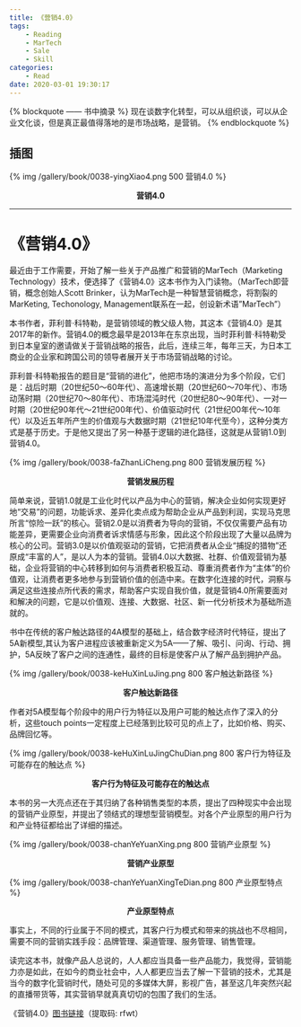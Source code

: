 ```yaml
---
title: 《营销4.0》
tags:
	- Reading
	- MarTech
	- Sale
	- Skill
categories:
	- Read
date: 2020-03-01 19:30:17
---
```


{% blockquote —— 书中摘录 %}
现在谈数字化转型，可以从组织谈，可以从企业文化谈，但是真正最值得落地的是市场战略，是营销。
{% endblockquote %}

<!-- more -->

## 插图
{% img /gallery/book/0038-yingXiao4.png 500 营销4.0 %}
<p align="center"><b>营销4.0</b></p>

-----

# 《营销4.0》

最近由于工作需要，开始了解一些关于产品推广和营销的MarTech（Marketing Technology）技术，便选择了《营销4.0》这本书作为入门读物。（MarTech即营销，概念创始人Scott Brinker，认为MarTech是一种智慧营销概念，将割裂的MarKeting, Techonology, Management联系在一起，创设新术语”MarTech”）

本书作者，菲利普·科特勒，是营销领域的教父级人物，其这本《营销4.0》是其2017年的新作。营销4.0的概念最早是2013年在东京出现，当时菲利普·科特勒受到日本皇室的邀请做关于营销战略的报告，此后，连续三年，每年三天，为日本工商业的企业家和跨国公司的领导者展开关于市场营销战略的讨论。

菲利普·科特勒报告的题目是“营销的进化”，他把市场的演进分为多个阶段，它们是：战后时期（20世纪50～60年代）、高速增长期（20世纪60～70年代）、市场动荡时期（20世纪70～80年代）、市场混沌时代（20世纪80～90年代）、一对一时期（20世纪90年代～21世纪00年代）、价值驱动时代（21世纪00年代～10年代）以及近五年所产生的价值观与大数据时期（21世纪10年代至今），这种分类方式是基于历史。于是他又提出了另一种基于逻辑的进化路径，这就是从营销1.0到营销4.0。

{% img /gallery/book/0038-faZhanLiCheng.png 800 营销发展历程 %}
<p align="center"><b>营销发展历程</b></p>

简单来说，营销1.0就是工业化时代以产品为中心的营销，解决企业如何实现更好地“交易”的问题，功能诉求、差异化卖点成为帮助企业从产品到利润，实现马克思所言“惊险一跃”的核心。营销2.0是以消费者为导向的营销，不仅仅需要产品有功能差异，更需要企业向消费者诉求情感与形象，因此这个阶段出现了大量以品牌为核心的公司。营销3.0是以价值观驱动的营销，它把消费者从企业“捕捉的猎物”还原成“丰富的人”，是以人为本的营销。营销4.0以大数据、社群、价值观营销为基础，企业将营销的中心转移到如何与消费者积极互动、尊重消费者作为“主体”的价值观，让消费者更多地参与到营销价值的创造中来。在数字化连接的时代，洞察与满足这些连接点所代表的需求，帮助客户实现自我价值，就是营销4.0所需要面对和解决的问题，它是以价值观、连接、大数据、社区、新一代分析技术为基础所造就的。

书中在传统的客户触达路径的4A模型的基础上，结合数字经济时代特征，提出了5A新模型,其认为客户进程应该被重新定义为5A——了解、吸引、问询、行动、拥护，5A反映了客户之间的连通性，最终的目标是使客户从了解产品到拥护产品。

{% img /gallery/book/0038-keHuXinLuJing.png 800 客户触达新路径 %}
<p align="center"><b>客户触达新路径</b></p>

作者对5A模型每个阶段中的用户行为特征以及用户可能的触达点作了深入的分析，这些touch points一定程度上已经落到比较可见的点上了，比如价格、购买、品牌回忆等。

{% img /gallery/book/0038-keHuXinLuJingChuDian.png 800 客户行为特征及可能存在的触达点 %}
<p align="center"><b>客户行为特征及可能存在的触达点</b></p>

本书的另一大亮点还在于其归纳了各种销售类型的本质，提出了四种现实中会出现的营销产业原型，并提出了领结式的理想型营销模型。对各个产业原型的用户行为和产业特征都给出了详细的描述。

{% img /gallery/book/0038-chanYeYuanXing.png 800 营销产业原型 %}
<p align="center"><b>营销产业原型</b></p>

{% img /gallery/book/0038-chanYeYuanXingTeDian.png 800 产业原型特点 %}
<p align="center"><b>产业原型特点</b></p>

事实上，不同的行业属于不同的模式，其客户行为模式和带来的挑战也不尽相同，需要不同的营销实践手段：品牌管理、渠道管理、服务管理、销售管理。

读完这本书，就像产品人总说的，人人都应当具备一些产品能力，我觉得，营销能力亦是如此，在如今的商业社会中，人人都更应当去了解一下营销的技术，尤其是当今的数字化营销时代，随处可见的多媒体大屏，影视广告，甚至这几年突然兴起的直播带货等，其实营销早就真真切切的包围了我们的生活。

《营销4.0》[图书链接](https://pan.baidu.com/s/1RvgF2IZ4nzMTXa1YsUP8Lw)（提取码: rfwt）